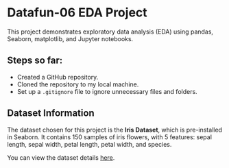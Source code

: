 
# Datafun-06 EDA Project

This project demonstrates exploratory data analysis (EDA) using pandas, Seaborn, matplotlib, and Jupyter notebooks.

## Steps so far:
- Created a GitHub repository.
- Cloned the repository to my local machine.
- Set up a `.gitignore` file to ignore unnecessary files and folders.

## Dataset Information
The dataset chosen for this project is the **Iris Dataset**, which is pre-installed in Seaborn. It contains 150 samples of iris flowers, with 5 features: sepal length, sepal width, petal length, petal width, and species.

You can view the dataset details [here](https://en.wikipedia.org/wiki/Iris_flower_data_set).
